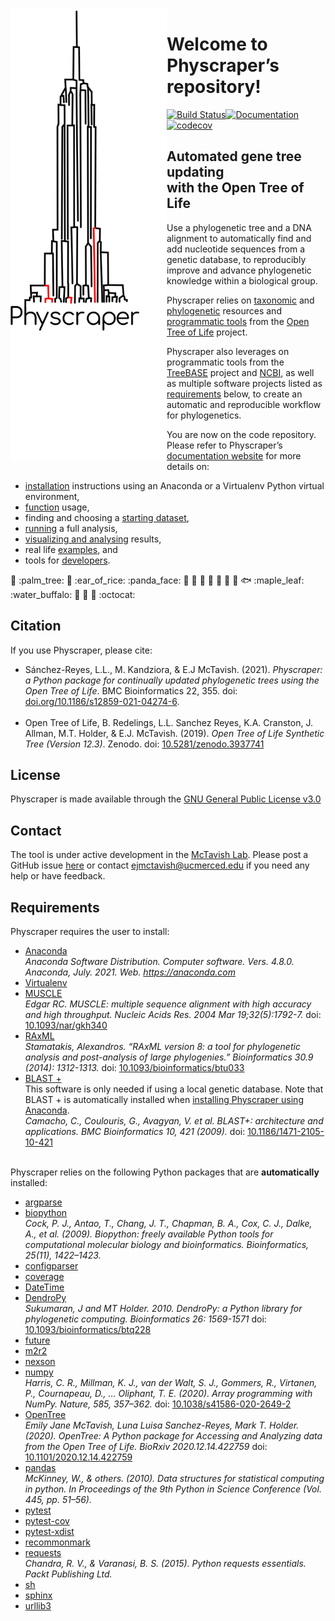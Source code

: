 
<!-- README.md is generated from README.Rmd; please edit the .Rmd file and then from R do rmarkdown::render("README.Rmd")-->

<img align="left" width="250" src="https://raw.githubusercontent.com/McTavishLab/physcraper/main/docs/physcraper-long.png">

# Welcome to Physcraper’s repository\!

[![Build
Status](https://travis-ci.org/McTavishLab/physcraper.svg?branch=main)](https://travis-ci.org/McTavishLab/physcraper)[![Documentation](https://readthedocs.org/projects/physcraper/badge/?version=latest&style=flat)](https://physcraper.readthedocs.io/en/latest/)[![codecov](https://codecov.io/gh/McTavishLab/physcraper/branch/main/graph/badge.svg)](https://codecov.io/gh/McTavishLab/physcraper)

<p>

</p>

<p>

</p>

## Automated gene tree updating <br> with the Open Tree of Life

Use a phylogenetic tree and a DNA alignment to automatically find and
add nucleotide sequences from a genetic database, to reproducibly
improve and advance phylogenetic knowledge within a biological group.

Physcraper relies on
[taxonomic](https://tree.opentreeoflife.org/about/taxonomy-version/ott3.3)
and [phylogenetic](https://github.com/OpenTreeOfLife/phylesystem-1)
resources and [programmatic
tools](https://github.com/OpenTreeOfLife/germinator/wiki/Open-Tree-of-Life-Web-APIs)
from the [Open Tree of
Life](https://tree.opentreeoflife.org/opentree/argus/opentree12.3@ott93302)
project.

Physcraper also leverages on programmatic tools from the
[TreeBASE](https://treebase.org/treebase-web/urlAPI.html) project and
[NCBI](https://www.ncbi.nlm.nih.gov/home/develop/api/), as well as
multiple software projects listed as [requirements](#requirements)
below, to create an automatic and reproducible workflow for
phylogenetics.

You are now on the code repository. Please refer to Physcraper’s
[documentation website](https://physcraper.readthedocs.io/en/latest/)
for more details
    on:

  - [installation](https://physcraper.readthedocs.io/en/latest/install.html)
    instructions using an Anaconda or a Virtualenv Python virtual
    environment,
  - [function](https://physcraper.readthedocs.io/en/latest/apidocs.html)
    usage,
  - finding and choosing a [starting
    dataset](https://physcraper.readthedocs.io/en/latest/find-trees.html),
  - [running](https://physcraper.readthedocs.io/en/latest/run.html) a
    full analysis,
  - [visualizing and
    analysing](https://physcraper.readthedocs.io/en/latest/results.html)
    results,
  - real life
    [examples](https://physcraper.readthedocs.io/en/latest/examples.html),
    and
  - tools for
    [developers](https://physcraper.readthedocs.io/en/latest/CONTRIBUTING.html).

:hamster: :palm\_tree: :frog: :ear\_of\_rice: :panda\_face: :tulip:
:octopus: :blossom: :whale: :mushroom: :ant: :cactus: :fish:
:maple\_leaf: :water\_buffalo: 🦠 :shell: :bug: :octocat:

## Citation

If you use Physcraper, please cite:

  - Sánchez-Reyes, L.L., M. Kandziora, & E.J McTavish. (2021).
    *Physcraper: a Python package for continually updated phylogenetic
    trees using the Open Tree of Life*. BMC Bioinformatics 22, 355. doi:
    [doi.org/10.1186/s12859-021-04274-6](https://doi.org/10.1186/s12859-021-04274-6).
    <br><br>
  - Open Tree of Life, B. Redelings, L.L. Sanchez Reyes, K.A. Cranston,
    J. Allman, M.T. Holder, & E.J. McTavish. (2019). *Open Tree of Life
    Synthetic Tree (Version 12.3)*. Zenodo. doi:
    [10.5281/zenodo.3937741](https://doi.org/10.5281/zenodo.3937741)

## License

Physcraper is made available through the [GNU General Public License
v3.0](https://github.com/McTavishLab/physcraper/blob/main/LICENSE)

## Contact

The tool is under active development in the [McTavish
Lab](https://mctavishlab.github.io/). Please post a GitHub issue
[here](https://github.com/McTavishLab/physcraper/issues) or contact
<ejmctavish@ucmerced.edu> if you need any help or have feedback.

## Requirements

Physcraper requires the user to install:

  - [Anaconda](https://docs.anaconda.com/anaconda/install/) <br>
    *Anaconda Software Distribution. Computer software. Vers. 4.8.0.
    Anaconda, July. 2021. Web. <https://anaconda.com>*
  - [Virtualenv](https://pypi.org/project/virtualenv/)
  - [MUSCLE](https://www.ebi.ac.uk/Tools/msa/muscle/) <br> *Edgar RC.
    MUSCLE: multiple sequence alignment with high accuracy and high
    throughput. Nucleic Acids Res. 2004 Mar 19;32(5):1792-7.* doi:
    [10.1093/nar/gkh340](https://doi.org/10.1093/nar/gkh340)
  - [RAxML](https://cme.h-its.org/exelixis/web/software/raxml/) <br>
    *Stamatakis, Alexandros. “RAxML version 8: a tool for phylogenetic
    analysis and post-analysis of large phylogenies.” Bioinformatics
    30.9 (2014): 1312-1313.* doi:
    [10.1093/bioinformatics/btu033](https://doi.org/10.1093/bioinformatics/btu033)
  - [BLAST
    +](https://blast.ncbi.nlm.nih.gov/Blast.cgi?CMD=Web&PAGE_TYPE=BlastDocs&DOC_TYPE=Download)
    <br> This software is only needed if using a local genetic database.
    Note that BLAST + is automatically installed when [installing
    Physcraper using
    Anaconda](https://physcraper.readthedocs.io/en/stable/install.html#anaconda-virtual-environment).
    <br> *Camacho, C., Coulouris, G., Avagyan, V. et al. BLAST+:
    architecture and applications. BMC Bioinformatics 10, 421 (2009).*
    doi:
    [10.1186/1471-2105-10-421](https://doi.org/10.1186/1471-2105-10-421)

<br> Physcraper relies on the following Python packages that are
<b>automatically</b> installed:

  - [argparse](https://docs.python.org/3/library/argparse.html)
  - [biopython](https://biopython.org/) <br> *Cock, P. J., Antao, T.,
    Chang, J. T., Chapman, B. A., Cox, C. J., Dalke, A., et al. (2009).
    Biopython: freely available Python tools for computational molecular
    biology and bioinformatics. Bioinformatics, 25(11), 1422–1423.*
  - [configparser](https://docs.python.org/3/library/configparser.html)
  - [coverage](https://coverage.readthedocs.io/)
  - [DateTime](https://docs.python.org/3/library/datetime.html)
  - [DendroPy](https://dendropy.org/primer/index.html) <br> *Sukumaran,
    J and MT Holder. 2010. DendroPy: a Python library for phylogenetic
    computing. Bioinformatics 26: 1569-1571* doi:
    [10.1093/bioinformatics/btq228](https://doi.org/10.1093/bioinformatics/btq228)
  - [future](https://python-future.org/)
  - [m2r2](https://pypi.org/project/m2r2/)
  - [nexson](https://github.com/OpenTreeOfLife/nexson)
  - [numpy](https://numpy.org/) <br> *Harris, C. R., Millman, K. J., van
    der Walt, S. J., Gommers, R., Virtanen, P., Cournapeau, D., …
    Oliphant, T. E. (2020). Array programming with NumPy. Nature, 585,
    357–362.* doi:
    [10.1038/s41586-020-2649-2](https://doi.org/10.1038/s41586-020-2649-2)
  - [OpenTree](https://github.com/OpenTreeOfLife/python-opentree) <br>
    *Emily Jane McTavish, Luna Luisa Sanchez-Reyes, Mark T. Holder.
    (2020). OpenTree: A Python package for Accessing and Analyzing data
    from the Open Tree of Life. BioRxiv 2020.12.14.422759* doi:
    [10.1101/2020.12.14.422759](https://doi.org/10.1101/2020.12.14.422759)
  - [pandas](https://pandas.pydata.org/) <br> *McKinney, W., & others.
    (2010). Data structures for statistical computing in python. In
    Proceedings of the 9th Python in Science Conference (Vol. 445,
    pp. 51–56).*
  - [pytest](https://pytest.org/)
  - [pytest-cov](https://pytest-cov.readthedocs.io/)
  - [pytest-xdist](https://pypi.org/project/pytest-xdist/)
  - [recommonmark](https://recommonmark.readthedocs.io/)
  - [requests](https://docs.python-requests.org/) <br> *Chandra, R. V.,
    & Varanasi, B. S. (2015). Python requests essentials. Packt
    Publishing Ltd.*
  - [sh](https://amoffat.github.io/sh/)
  - [sphinx](https://www.sphinx-doc.org/)
  - [urllib3](https://urllib3.readthedocs.io/)
